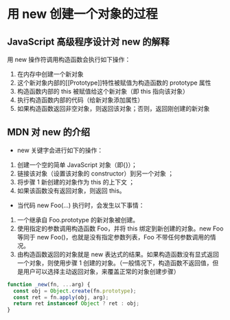 # 用 new 创建一个对象的过程

## JavaScript 高级程序设计对 new 的解释

用 new 操作符调用构造函数会执行如下操作：

1. 在内存中创建一个新对象
2. 这个新对象内部的[[Prototype]]特性被赋值为构造函数的 prototype 属性
3. 构造函数内部的 this 被赋值给这个新对象（即 this 指向该对象）
4. 执行构造函数内部的代码（给新对象添加属性）
5. 如果构造函数返回非空对象，则返回该对象；否则，返回刚创建的新对象

## MDN 对 new 的介绍

- new 关键字会进行如下的操作：

1. 创建一个空的简单 JavaScript 对象（即{}）；
2. 链接该对象（设置该对象的 constructor）到另一个对象 ；
3. 将步骤 1 新创建的对象作为 this 的上下文 ；
4. 如果该函数没有返回对象，则返回 this。

- 当代码 new Foo(...) 执行时，会发生以下事情：

1. 一个继承自 Foo.prototype 的新对象被创建。
2. 使用指定的参数调用构造函数 Foo，并将 this 绑定到新创建的对象。new Foo 等同于 new Foo()，也就是没有指定参数列表，Foo 不带任何参数调用的情况。
3. 由构造函数返回的对象就是 new 表达式的结果。如果构造函数没有显式返回一个对象，则使用步骤 1 创建的对象。（一般情况下，构造函数不返回值，但是用户可以选择主动返回对象，来覆盖正常的对象创建步骤）

```javascript
function _new(fn, ...arg) {
  const obj = Object.create(fn.prototype);
  const ret = fn.apply(obj, arg);
  return ret instanceof Object ? ret : obj;
}
```
